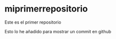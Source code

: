 # miprimerrepositorio
Este es el primer repositorio

Esto lo he añadido para mostrar un commit en github
